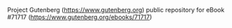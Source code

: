 Project Gutenberg (https://www.gutenberg.org) public repository
for eBook #71717 (https://www.gutenberg.org/ebooks/71717)
